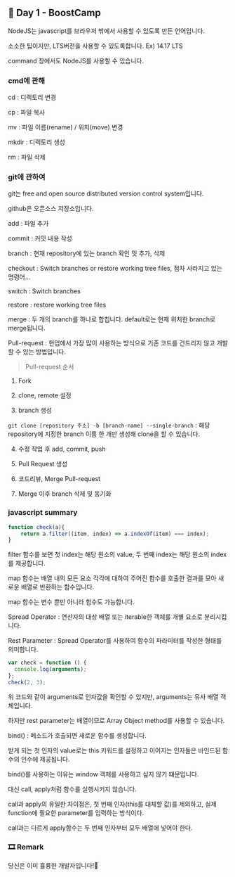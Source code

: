 ## 📕 Day 1 - BoostCamp

NodeJS는 javascript를 브라우저 밖에서 사용할 수 있도록 만든 언어입니다.

소소한 팁이지만, LTS버전을 사용할 수 있도록합니다. Ex) 14.17 LTS

command 창에서도 NodeJS를 사용할 수 있습니다.

### cmd에 관해

cd : 디렉토리 변경

cp : 파일 복사 

mv : 파일 이름(rename) / 위치(move) 변경

mkdir : 디렉토리 생성

rm : 파일 삭제

### git에 관하여

git는 free and open source distributed version control system입니다.

github은 오픈소스 저장소입니다.

add : 파일 추가

commit : 커밋 내용 작성

branch : 현재 repository에 있는 branch 확인 밋 추가, 삭제

checkout : Switch branches or restore working tree files, 점차 사라지고 있는 명령어...

switch : Switch branches

restore : restore working tree files

merge : 두 개의 branch를 하나로 합칩니다. default로는 현재 위치한 branch로 merge됩니다.

Pull-request : 현업에서 가장 많이 사용하는 방식으로 기존 코드를 건드리지 않고 개발할 수 있는 방법입니다.

> Pull-request 순서

1. Fork
   
2. clone, remote 설정
   
3. branch 생성

`git clone [repository 주소] -b [branch-name] --single-branch` : 해당 repository에 지정한 branch 이름 한 개만 생성해 clone을 할 수 있습니다.

4. 수정 작업 후 add, commit, push

5. Pull Request 생성

6. 코드리뷰, Merge Pull-request

7. Merge 이후 branch 삭제 및 동기화

### javascript summary

```javascript
function check(a){
    return a.filter((item, index) => a.indexOf(item) === index);
}
```

filter 함수를 보면 첫 index는 해당 원소의 value, 두 번째 index는 해당 원소의 index를 제공합니다.

map 함수는 배열 내의 모든 요소 각각에 대하여 주어진 함수를 호출한 결과를 모아 새로운 배열로 반환하는 함수입니다.

map 함수는 변수 뿐만 아니라 함수도 가능합니다.

Spread Operator : 연산자의 대상 배열 또는 iterable한 객체를 개별 요소로 분리시킵니다.

Rest Parameter : Spread Operator를 사용하여 함수의 파라미터를 작성한 형태를 의미합니다. 

```javascript
var check = function () {
  console.log(arguments);
};
check(2, 3);
```

위 코드와 같이 arguments로 인자값을 확인할 수 있지만, arguments는 유사 배열 객체입니다.

하지만 rest parameter는 배열이므로 Array Object method를 사용할 수 있습니다.

bind() : 메소드가 호출되면 새로운 함수를 생성합니다. 

받게 되는 첫 인자의 value로는 this 키워드를 설정하고 이어지는 인자들은 바인드된 함수의 인수에 제공됩니다.   

bind()를 사용하는 이유는 window 객체를 사용하고 싶지 않기 떄문입니다.

대신 call, apply처럼 함수를 실행시키지 않습니다. 

call과 apply의 유일한 차이점은, 첫 번째 인자(this를 대체할 값)를 제외하고, 실제 function에 필요한 parameter를 입력하는 방식이다. 

call과는 다르게 apply함수는 두 번째 인자부터 모두 배열에 넣어야 한다.

### 🎞 Remark

당신은 이미 휼륭한 개발자입니다!🙌
